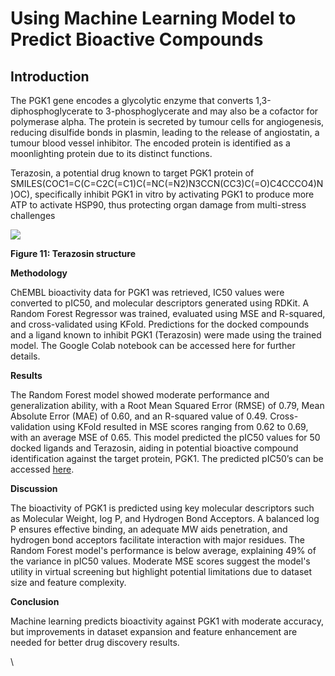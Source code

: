 <!--StartFragment-->


# **Using Machine Learning Model to Predict Bioactive Compounds** 

## **Introduction** 

The PGK1 gene encodes a glycolytic enzyme that converts 1,3-diphosphoglycerate to 3-phosphoglycerate and may also be a cofactor for polymerase alpha. The protein is secreted by tumour cells for angiogenesis, reducing disulfide bonds in plasmin, leading to the release of angiostatin, a tumour blood vessel inhibitor. The encoded protein is identified as a moonlighting protein due to its distinct functions.

Terazosin, a potential drug known to target PGK1 protein of SMILES(COC1=C(C=C2C(=C1)C(=NC(=N2)N3CCN(CC3)C(=O)C4CCCO4)N)OC), specifically inhibit PGK1 in vitro by activating PGK1 to produce more ATP to activate HSP90, thus protecting organ damage from multi-stress challenges

![](https://lh7-rt.googleusercontent.com/docsz/AD_4nXfc0G6BLP5ibGAVGx-1h0c0yOLrhamMKn6qdzeWmJZ88fuzH8oJWJ0h37vOflKrB-UOLTqP20SMKYDxM6B1SYU7j1pOdb2h2xZhG_UeZRcrJ10kC_skWHxR4FU6Wkt9M6NKObl-eDHM2Kma59kzBJmKCByma8yvdXX7FPDZSA?key=9OHSq5zjQKYauXezibhhwQ)

**Figure 11: Terazosin structure**

**Methodology**

ChEMBL bioactivity data for PGK1 was retrieved, IC50 values were converted to pIC50, and molecular descriptors generated using RDKit. A Random Forest Regressor was trained, evaluated using MSE and R-squared, and cross-validated using KFold. Predictions for the docked compounds and a ligand known to inhibit PGK1 (Terazosin) were made using the trained model. The Google Colab notebook can be accessed here for further details.

**Results**

The Random Forest model showed moderate performance and generalization ability, with a Root Mean Squared Error (RMSE) of 0.79, Mean Absolute Error (MAE) of 0.60, and an R-squared value of 0.49. Cross-validation using KFold resulted in MSE scores ranging from 0.62 to 0.69, with an average MSE of 0.65. This model predicted the pIC50 values for 50 docked ligands and Terazosin, aiding in potential bioactive compound identification against the target protein, PGK1. The predicted pIC50’s can be accessed [here](https://github.com/RxRuqayyah/Hackbio-Internship/blob/main/Targeting%20ELGN1%20in%20cervical%20cancer%20\(Docking%20Pipeline%20and%20Machine%20Learning\)/Predicted%20IC50.md).

**Discussion**

The bioactivity of PGK1 is predicted using key molecular descriptors such as Molecular Weight, log P, and Hydrogen Bond Acceptors. A balanced log P ensures effective binding, an adequate MW aids penetration, and hydrogen bond acceptors facilitate interaction with major residues. The Random Forest model's performance is below average, explaining 49% of the variance in pIC50 values. Moderate MSE scores suggest the model's utility in virtual screening but highlight potential limitations due to dataset size and feature complexity.

**Conclusion**

Machine learning predicts bioactivity against PGK1 with moderate accuracy, but improvements in dataset expansion and feature enhancement are needed for better drug discovery results.

\


<!--EndFragment-->

